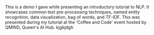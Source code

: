 This is a demo I gave while presenting an introductory tutorial to NLP. It showcases common text pre-processing techniques, named entity recognition, 
data visualization, bag of words, and TF-IDF. This was presented during my tutorial at the 'Coffee and Code' event hosted by QMIND, Queen's AI Hub. kjgkjdgh
